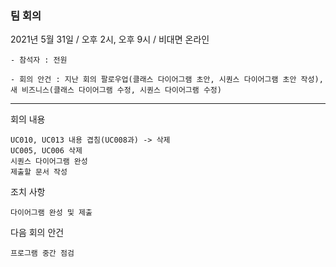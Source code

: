 ### 팀 회의
  2021년 5월 31일 / 오후 2시, 오후 9시 / 비대면 온라인

    - 참석자 : 전원 
    
    - 회의 안건 : 지난 회의 팔로우업(클래스 다이어그램 초안, 시퀀스 다이어그램 초안 작성), 새 비즈니스(클래스 다이어그램 수정, 시퀀스 다이어그램 수정)
---

회의 내용

    UC010, UC013 내용 겹침(UC008과) -> 삭제
    UC005, UC006 삭제
    시퀀스 다이어그램 완성
    제출할 문서 작성
  
 
조치 사항

	다이어그램 완성 및 제출


다음 회의 안건
	
    프로그램 중간 점검

